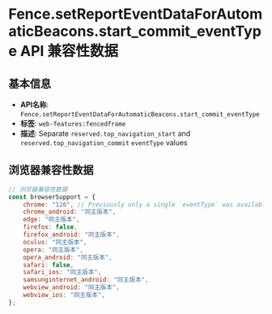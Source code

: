 # Fence.setReportEventDataForAutomaticBeacons.start_commit_eventType API 兼容性数据

## 基本信息

- **API名称**: `Fence.setReportEventDataForAutomaticBeacons.start_commit_eventType`
- **标签**: `web-features:fencedframe`
- **描述**: Separate `reserved.top_navigation_start` and `reserved.top_navigation_commit` `eventType` values

## 浏览器兼容性数据

```javascript
// 浏览器兼容性数据
const browserSupport = {
    chrome: "126", // Previously only a single `eventType` was available, `reserved.top_navigation`, but this has been rep...,
    chrome_android: "同主版本",
    edge: "同主版本",
    firefox: false,
    firefox_android: "同主版本",
    oculus: "同主版本",
    opera: "同主版本",
    opera_android: "同主版本",
    safari: false,
    safari_ios: "同主版本",
    samsunginternet_android: "同主版本",
    webview_android: "同主版本",
    webview_ios: "同主版本",
};

```


